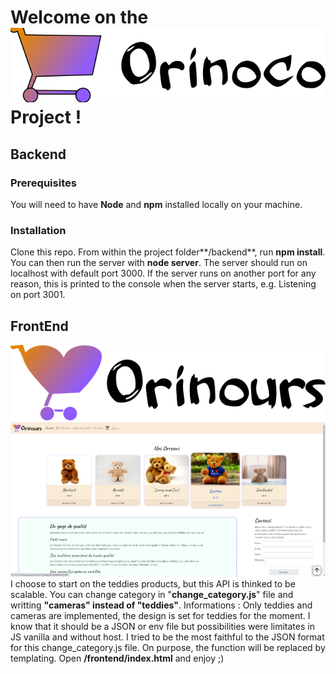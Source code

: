 # Welcome on the ![Orinoco's Logo](./frontend/images/orinoco-logo.svg) Project !
## Backend
### Prerequisites
You will need to have **Node** and **npm** installed locally on your machine.

### Installation
Clone this repo. From within the project folder**/backend**, run **npm install**. You can then run the server with **node server**. The server should run on localhost with default port 3000. If the server runs on another port for any reason, this is printed to the console when the server starts, e.g. Listening on port 3001.

## FrontEnd
![Orinours Logo](./frontend/images/orinours-logo.svg)
![Index page of Orinours](./frontend/images/screen.png)
I choose to start on the teddies products, but this API is thinked to be scalable.
You can change category in "**change_category.js**" file and writting **"cameras" instead of "teddies"**.
Informations : Only teddies and cameras are implemented, the design is set for teddies for the moment.
I know that it should be a JSON or env file but possibilities were limitates in JS vanilla and without host. I tried to be the most faithful to the JSON format for this change_category.js file. On purpose, the function will be replaced by templating.
Open **/frontend/index.html** and enjoy ;)